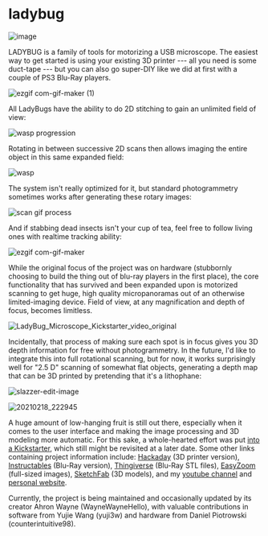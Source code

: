 # ladybug

![image](https://user-images.githubusercontent.com/41928151/110868281-4d637100-8296-11eb-9c6c-f667831baf0d.png)

LADYBUG is a family of tools for motorizing a USB microscope. The easiest way to get started is using your existing 3D printer --- all you need is some duct-tape --- but you can also go super-DIY like we did at first with a couple of PS3 Blu-Ray players.

![ezgif com-gif-maker (1)](https://user-images.githubusercontent.com/41928151/110874902-9faa8f00-82a2-11eb-9f63-9f5a8215dce5.gif)

All LadyBugs have the ability to do 2D stitching to gain an unlimited field of view:

![wasp progression](https://user-images.githubusercontent.com/41928151/110876804-43e20500-82a6-11eb-8c4c-2ea6764f049c.jpg)

Rotating in between successive 2D scans then allows imaging the entire object in this same expanded field:

![wasp](https://user-images.githubusercontent.com/41928151/108125989-41113d00-7077-11eb-8b0e-636b4be79a74.gif)

The system isn't really optimized for it, but standard photogrammetry sometimes works after generating these rotary images:

![scan gif process](https://user-images.githubusercontent.com/41928151/110874049-09299e00-82a1-11eb-9cf5-e63c58717089.gif)

And if stabbing dead insects isn't your cup of tea, feel free to follow living ones with realtime tracking ability: 

![ezgif com-gif-maker](https://user-images.githubusercontent.com/41928151/110874777-5b1ef380-82a2-11eb-82d8-0a3ada2e03af.gif)

While the original focus of the project was on hardware (stubbornly choosing to build the thing out of blu-ray players in the first place), the core functionality that has survived and been expanded upon is motorized scanning to get huge, high quality micropanoramas out of an otherwise limited-imaging device. Field of view, at any magnification and depth of focus, becomes limitless. 

![LadyBug_Microscope_Kickstarter_video_original](https://user-images.githubusercontent.com/41928151/110876036-bb169980-82a4-11eb-86d5-b5b9b30b3249.gif)

Incidentally, that process of making sure each spot is in focus gives you 3D depth information for free without photogrammetry. In the future, I'd like to integrate this into full rotational scanning, but for now, it works surprisingly well for "2.5 D" scanning of somewhat flat objects, generating a depth map that can be 3D printed by pretending that it's a lithophane:

![slazzer-edit-image](https://user-images.githubusercontent.com/41928151/110871706-e0070e80-829c-11eb-92a6-2f7f0d4bb349.png)

![20210218_222945](https://user-images.githubusercontent.com/41928151/110876722-139a6680-82a6-11eb-9073-5a23618e6cc3.jpg)

A huge amount of low-hanging fruit is still out there, especially when it comes to the user interface and making the image processing and 3D modeling more automatic. For this sake, a whole-hearted effort was put [into a Kickstarter](https://www.kickstarter.com/projects/1490222859/ladybug-a-3d-scanning-microscope-for-small-and-huge-things), which still might be revisited at a later date. Some other links containing project information include: [Hackaday](
https://hackaday.io/project/169362-ladybug-beefy-3d-printer-motorized-microscope) (3D printer version), [Instructables](https://www.instructables.com/id/LadyBug-a-Motorized-Microscope-and-3D-Scanner-for-/) (Blu-Ray version), [Thingiverse](https://www.thingiverse.com/thing:3956243) (Blu-Ray STL files), [EasyZoom](https://www.easyzoom.com/profile/4654) (full-sized images), [SketchFab](https://sketchfab.com/ladybeetle/models) (3D models), and my [youtube channel](https://www.youtube.com/channel/UC2RQ19zQ0b0mtu7_jmuddhA) and [personal website](https://www.ahronwayne.com/). 


Currently, the project is being maintained and occasionally updated by its creator Ahron Wayne (WayneWayneHello), with valuable contributions in software from Yujie Wang (yuji3w) and hardware from Daniel Piotrowski (counterintuitive98).
